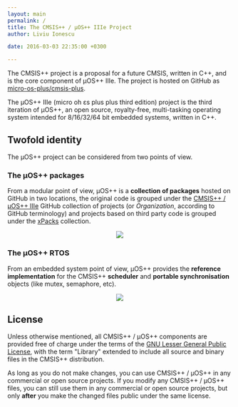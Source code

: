```yaml
---
layout: main
permalink: /
title: The CMSIS++ / µOS++ IIIe Project
author: Liviu Ionescu

date: 2016-03-03 22:35:00 +0300

---
```


The CMSIS++ project is a proposal for a future CMSIS, written in C++, and is the core component of µOS++ IIIe. The project is hosted on GitHub as [micro-os-plus/cmsis-plus](https://github.com/micro-os-plus/cmsis-plus).

The µOS++ IIIe (micro oh ɛs plus plus third edition) project is the third iteration of µOS++, an open source, royalty-free, multi-tasking operating system intended for 8/16/32/64 bit embedded systems, written in C++.


## Twofold identity

The µOS++ project can be considered from two points of view.

### The µOS++ packages

From a modular point of view, µOS++ is a **collection of packages** hosted on GitHub in two locations, the original code is grouped under the [CMSIS++ / µOS++ IIIe](https://github.com/micro-os-plus) GitHub collection of projects (or _Organization_, according to GitHub terminology) and projects based on third party code is grouped under the [xPacks](https://github.com/xpacks) collection.

<div style="text-align:center">
<img src="{{ site.baseurl }}/assets/images/2016/micro-os-plus-collection.png" />
</div>

### The µOS++ RTOS

From an embedded system point of view, µOS++ provides the **reference implementation** for the CMSIS++ **scheduler** and **portable synchronisation** objects (like mutex, semaphore, etc).

<div style="text-align:center">
<img src="{{ site.baseurl }}/assets/images/2016/micro-os-plus-rtos.png" />
</div>

## License

Unless otherwise mentioned, all CMSIS++ / µOS++ components are provided free of charge under the terms of the [GNU Lesser General Public License](http://www.gnu.org/licenses/lgpl.html), with the term "Library" extended to include all source and binary files in the CMSIS++ distribution.

As long as you do not make changes, you can use CMSIS++ / µOS++ in any commercial or open source projects. If you modify any CMSIS++ / µOS++ files, you can still use them in any commercial or open source projects, but only **after** you make the changed files public under the same license.
